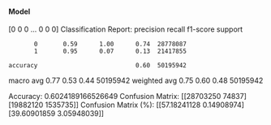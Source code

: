 #### Model
[0 0 0 ... 0 0 0]
Classification Report:
              precision    recall  f1-score   support

           0       0.59      1.00      0.74  28778087
           1       0.95      0.07      0.13  21417855

    accuracy                           0.60  50195942
   macro avg       0.77      0.53      0.44  50195942
weighted avg       0.75      0.60      0.48  50195942

Accuracy: 0.6024189166526649
Confusion Matrix:
[[28703250    74837]
 [19882120  1535735]]
Confusion Matrix (%):
[[57.18241128  0.14908974]
 [39.60901859  3.05948039]]
